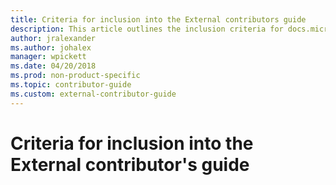 ```yaml
---
title: Criteria for inclusion into the External contributors guide
description: This article outlines the inclusion criteria for docs.microsoft.com external contributors guide topics 
author: jralexander
ms.author: johalex
manager: wpickett
ms.date: 04/20/2018
ms.prod: non-product-specific
ms.topic: contributor-guide
ms.custom: external-contributor-guide
---
```

# Criteria for inclusion into the External contributor's guide